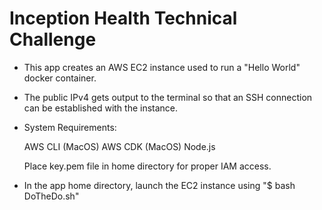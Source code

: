 # Inception Health Technical Challenge

* This app creates an AWS EC2 instance used to run a "Hello World" docker container.

* The public IPv4 gets output to the terminal so that an SSH connection can be established with the instance.

* System Requirements:

    AWS CLI (MacOS)
    AWS CDK (MacOS)
    Node.js

    Place key.pem file in home directory for proper IAM access.

* In the app home directory, launch the EC2 instance using "$ bash DoTheDo.sh"

